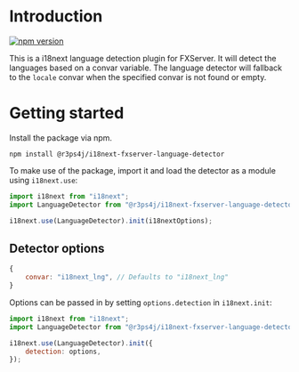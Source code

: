 # Introduction

[![npm version](https://img.shields.io/npm/v/@r3ps4j/i18next-fxserver-language-detector.svg?style=flat-square)](https://www.npmjs.com/package/@r3ps4j/i18next-fxserver-language-detector)

This is a i18next language detection plugin for FXServer. It will detect the languages based on a convar variable. The language detector will fallback to the `locale` convar when the specified convar is not found or empty.

# Getting started

Install the package via npm.

```
npm install @r3ps4j/i18next-fxserver-language-detector
```

To make use of the package, import it and load the detector as a module using `i18next.use`:

```js
import i18next from "i18next";
import LanguageDetector from "@r3ps4j/i18next-fxserver-language-detector";

i18next.use(LanguageDetector).init(i18nextOptions);
```

## Detector options

```js
{
    convar: "i18next_lng", // Defaults to "i18next_lng"
}
```

Options can be passed in by setting `options.detection` in `i18next.init`:

```js
import i18next from "i18next";
import LanguageDetector from "@r3ps4j/i18next-fxserver-language-detector";

i18next.use(LanguageDetector).init({
    detection: options,
});
```

